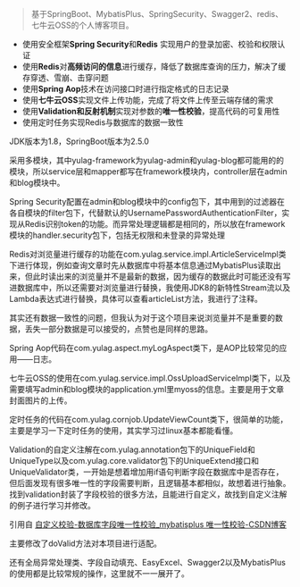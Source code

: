 > 基于SpringBoot、MybatisPlus、SpringSecurity、Swagger2、redis、七牛云OSS的个人博客项目。


- 使用安全框架**Spring Security**和**Redis** 实现用户的登录加密、校验和权限认证
- 使用**Redis**对**高频访问的信息**进行缓存，降低了数据库查询的压力，解决了缓存穿透、雪崩、击穿问题
- 使用**Spring Aop**技术在访问接口时进行指定格式的日志记录
- 使用**七牛云OSS**实现文件上传功能，完成了将文件上传至云端存储的需求
- 使用**Validation和反射机制**实现对参数的**唯一性校验**，提高代码的可复用性
- 使用定时任务实现Redis与数据库的数据一致性



JDK版本为1.8，SpringBoot版本为2.5.0



采用多模块，其中yulag-framework为yulag-admin和yulag-blog都可能用的的模块，所以service层和mapper都写在framework模块内，controller层在admin和blog模块中。



Spring Security配置在admin和blog模块中的config包下，其中用到的过滤器在各自模块的filter包下，代替默认的UsernamePasswordAuthenticationFilter，实现从Redis识别token的功能。而异常处理逻辑都是相同的，所以放在framework模块的handler.security包下，包括无权限和未登录的异常处理



Redis对浏览量进行缓存的功能在com.yulag.service.impl.ArticleServiceImpl类下进行体现，例如查询文章时先从数据库中将基本信息通过MybatisPlus读取出来，但此时读出来的浏览量并不是最新的数据，因为缓存的数据此时可能还没有写进数据库中，所以还需要对浏览量进行替换，我使用JDK8的新特性Stream流以及Lambda表达式进行替换，具体可以查看articleList方法，我进行了注释。



其实还有数据一致性的问题，但我认为对于这个项目来说浏览量并不是重要的数据，丢失一部分数据是可以接受的，点赞也是同样的思路。



Spring Aop代码在com.yulag.aspect.myLogAspect类下，是AOP比较常见的应用——日志。



七牛云OSS的使用在com.yulag.service.impl.OssUploadServiceImpl类下，以及需要填写admin和blog模块的application.yml里myoss的信息。主要是用于文章封面图片的上传。



定时任务的代码在com.yulag.cornjob.UpdateViewCount类下，很简单的功能，主要是学习一下定时任务的使用，其实学习过linux基本都能看懂。



Validation的自定义注解在com.yulag.annotation包下的UniqueField和UniqueType以及com.yulag.core.validator包下的UniqueExtend接口和UniqueValidator类，一开始是想着增加用if语句判断字段在数据库中是否存在，但后面发现有很多唯一性的字段需要判断，且逻辑基本都相似，故想着进行抽象。找到validation封装了字段校验的很多方法，且能进行自定义，故找到自定义注解的例子进行学习并修改。

引用自 [自定义校验-数据库字段唯一性校验_mybatisplus 唯一性校验-CSDN博客](https://blog.csdn.net/AI_study/article/details/134088328)

主要修改了doValid方法对本项目进行适配。



还有全局异常处理类、字段自动填充、EasyExcel、Swagger2以及MybatisPlus的使用都是比较常规的操作，这里就不一一展开了。





















